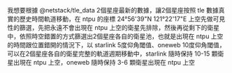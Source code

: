 我想要根據 @netstack/tle_data 2個星座最新的數據，讓2個星座按照 tle 數據真實的歷史時間軌道移動，在 ntpu 的座標 24°56'39"N 121°22'17"E 上空先做可見性的篩選，先把永遠不會出現在 ntpu 上空的衛星先排除，然後再從剩下的衛星中，依照時空錯置的方式篩選出2個星座各自的衛星池，也就是出現在 ntpu 上空的時間跟位置錯開的情況下，以 starlink 5度仰角閾值、oneweb 10度仰角閾值，可以在2個星座各自的衛星完整的軌道週期移動中，starlink 隨時保持 10-15 顆衛星出現在 ntpu 上空，oneweb 隨時保持 3-6 顆衛星出現在 ntpu 上空